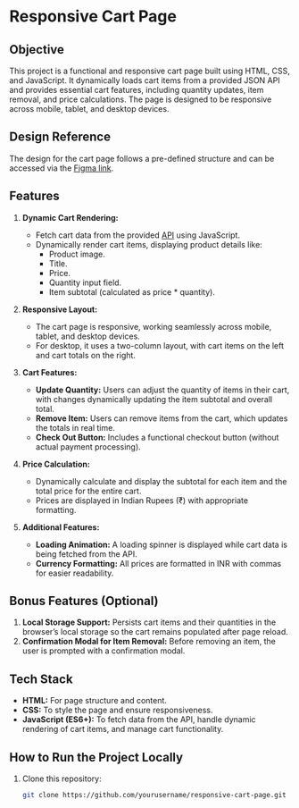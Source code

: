 # Responsive Cart Page

## Objective
This project is a functional and responsive cart page built using HTML, CSS, and JavaScript. It dynamically loads cart items from a provided JSON API and provides essential cart features, including quantity updates, item removal, and price calculations. The page is designed to be responsive across mobile, tablet, and desktop devices.

## Design Reference
The design for the cart page follows a pre-defined structure and can be accessed via the [Figma link](https://www.figma.com/design/OyvjOBRzxCEtrdE2bltFu8/L%26D-Traineeship-%3C%3E-L2?node-id=0-1&node-type=canvas&t=ul0gvKb8dPNw4p82-0).

## Features

1. **Dynamic Cart Rendering:**
   - Fetch cart data from the provided [API](https://cdn.shopify.com/s/files/1/0883/2188/4479/files/apiCartData.json?v=1728384889) using JavaScript.
   - Dynamically render cart items, displaying product details like:
     - Product image.
     - Title.
     - Price.
     - Quantity input field.
     - Item subtotal (calculated as price * quantity).

2. **Responsive Layout:**
   - The cart page is responsive, working seamlessly across mobile, tablet, and desktop devices.
   - For desktop, it uses a two-column layout, with cart items on the left and cart totals on the right.

3. **Cart Features:**
   - **Update Quantity:** Users can adjust the quantity of items in their cart, with changes dynamically updating the item subtotal and overall total.
   - **Remove Item:** Users can remove items from the cart, which updates the totals in real time.
   - **Check Out Button:** Includes a functional checkout button (without actual payment processing).

4. **Price Calculation:**
   - Dynamically calculate and display the subtotal for each item and the total price for the entire cart.
   - Prices are displayed in Indian Rupees (₹) with appropriate formatting.

5. **Additional Features:**
   - **Loading Animation:** A loading spinner is displayed while cart data is being fetched from the API.
   - **Currency Formatting:** All prices are formatted in INR with commas for easier readability.

## Bonus Features (Optional)
1. **Local Storage Support:** Persists cart items and their quantities in the browser’s local storage so the cart remains populated after page reload.
2. **Confirmation Modal for Item Removal:** Before removing an item, the user is prompted with a confirmation modal.

## Tech Stack

- **HTML:** For page structure and content.
- **CSS:** To style the page and ensure responsiveness.
- **JavaScript (ES6+):** To fetch data from the API, handle dynamic rendering of cart items, and manage cart functionality.

## How to Run the Project Locally

1. Clone this repository:
   ```bash
   git clone https://github.com/yourusername/responsive-cart-page.git
